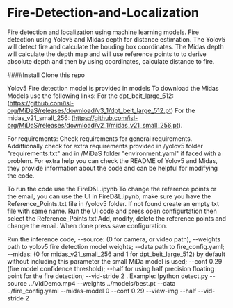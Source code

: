# Fire-Detection-and-Localization
Fire detection and localization using machine learning models.
Fire detection using Yolov5  and Midas depth for distance estimation.
The Yolov5 will detect fire and calculate the bouding box coordinates.
The Midas depth will calculate the depth map and will use reference points to to derive absolute depth and then by using coordinates, calculate distance to fire.

####Install
Clone this repo

Yolov5 Fire detection model is provided in models
To download the Midas Models use the following links:
For the dpt_beit_large_512: (https://github.com/isl-org/MiDaS/releases/download/v3_1/dpt_beit_large_512.pt)
For the midas_v21_small_256:
(https://github.com/isl-org/MiDaS/releases/download/v2_1/midas_v21_small_256.pt).

For requirements:
Check requirements for general requirements. Addittionally check for extra requirements provided in /yolov5 folder "requirements.txt" and in /MiDaS folder "environment.yaml" if faced with a problem.
For extra help you can check the README of Yolov5 and Midas, they provide information about the code and can be helpful for modifying the code.

To run the code use the FireD&L.ipynb
To change the reference points or the email, you can use the UI in FireD&L.ipynb, make sure you have the Reference_Points.txt file in /yolov5 folder. If not found create an empty txt file with same name.
Run the UI code and press open configurtation then select the Reference_Points.txt
Add, modify, delete the reference points and change the email. When done press save configuration.

Run the inference code, --source: (0 for camera, or video path),  --weights path to yolov5 fire detection model weights; --data path to fire_config.yaml; --midas: (0 for  midas_v21_small_256 and 1 for dpt_beit_large_512) by default without including this parameter the small MiDa model is used; --conf 0.29 (fire model confidence threshold); --half for using half precision floating point for the fire detection; --vid-stride 2 .
Example: !python detect.py --source ../VidDemo.mp4 --weights ../models/best.pt --data ../fire_config.yaml --midas-model 0  --conf 0.29 --view-img  --half --vid-stride 2

